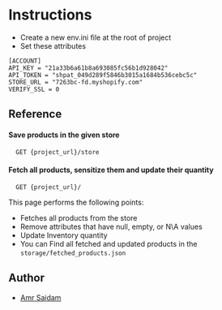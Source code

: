 
# Instructions

- Create a new env.ini file at the root of project
- Set these attributes
```
[ACCOUNT]
API_KEY = "21a33b6a61b8a693085fc56b1d928042"
API_TOKEN = "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"
STORE_URL = "7263bc-fd.myshopify.com"
VERIFY_SSL = 0
```


## Reference

#### Save products in the given store

```http
  GET {project_url}/store
```
#### Fetch all products, sensitize them and update their quantity

```http
  GET {project_url}/
```
This page performs the following points:
- Fetches all products from the store
- Remove attributes that have null, empty, or N\A values
- Update Inventory quantity
- You can Find all fetched and updated products in the ```storage/fetched_products.json```



## Author

- [Amr Saidam](amr.saidam.94@gmail.com)

